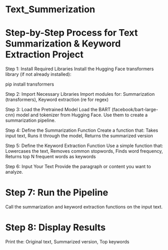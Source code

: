# Text_Summerization

# Step-by-Step Process for Text Summarization & Keyword Extraction Project
Step 1: Install Required Libraries
Install the Hugging Face transformers library (if not already installed):

pip install transformers

Step 2: Import Necessary Libraries
Import modules for: Summarization (transformers), Keyword extraction (re for regex)

Step 3: Load the Pretrained Model
Load the BART (facebook/bart-large-cnn) model and tokenizer from Hugging Face.
Use them to create a summarization pipeline.

Step 4: Define the Summarization Function
Create a function that: Takes input text, Runs it through the model, Returns the summarized version

Step 5: Define the Keyword Extraction Function
Use a simple function that: Lowercases the text, Removes common stopwords, Finds word frequency, Returns top N frequent words as keywords

Step 6: Input Your Text
Provide the paragraph or content you want to analyze.

# Step 7: Run the Pipeline
Call the summarization and keyword extraction functions on the input text.

# Step 8: Display Results
Print the: Original text, Summarized version, Top keywords
